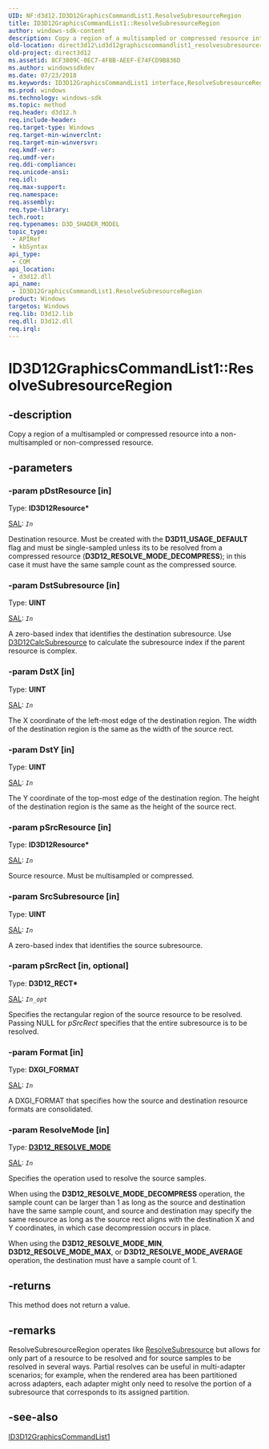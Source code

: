 ```yaml
---
UID: NF:d3d12.ID3D12GraphicsCommandList1.ResolveSubresourceRegion
title: ID3D12GraphicsCommandList1::ResolveSubresourceRegion
author: windows-sdk-content
description: Copy a region of a multisampled or compressed resource into a non-multisampled or non-compressed resource.
old-location: direct3d12\id3d12graphicscommandlist1_resolvesubresourceregion.htm
old-project: direct3d12
ms.assetid: 8CF3809C-0EC7-4FBB-AEEF-E74FCD9B836D
ms.author: windowssdkdev
ms.date: 07/23/2018
ms.keywords: ID3D12GraphicsCommandList1 interface,ResolveSubresourceRegion method, ID3D12GraphicsCommandList1.ResolveSubresourceRegion, ID3D12GraphicsCommandList1::ResolveSubresourceRegion, ResolveSubresourceRegion, ResolveSubresourceRegion method, ResolveSubresourceRegion method,ID3D12GraphicsCommandList1 interface, d3d12/ID3D12GraphicsCommandList1::ResolveSubresourceRegion, direct3d12.id3d12graphicscommandlist1_resolvesubresourceregion
ms.prod: windows
ms.technology: windows-sdk
ms.topic: method
req.header: d3d12.h
req.include-header: 
req.target-type: Windows
req.target-min-winverclnt: 
req.target-min-winversvr: 
req.kmdf-ver: 
req.umdf-ver: 
req.ddi-compliance: 
req.unicode-ansi: 
req.idl: 
req.max-support: 
req.namespace: 
req.assembly: 
req.type-library: 
tech.root: 
req.typenames: D3D_SHADER_MODEL
topic_type:
 - APIRef
 - kbSyntax
api_type:
 - COM
api_location:
 - d3d12.dll
api_name:
 - ID3D12GraphicsCommandList1.ResolveSubresourceRegion
product: Windows
targetos: Windows
req.lib: D3d12.lib
req.dll: D3d12.dll
req.irql: 
---
```


# ID3D12GraphicsCommandList1::ResolveSubresourceRegion


## -description


Copy a region of a multisampled or compressed resource into a non-multisampled or non-compressed resource.


## -parameters




### -param pDstResource [in]

Type: <b>ID3D12Resource*</b>

<a href="https://msdn.microsoft.com/en-us/library/hh916382.aspx">SAL</a>: <code>_In_</code>

Destination resource. Must be created with the <b>D3D11_USAGE_DEFAULT</b> flag and must be single-sampled unless its to be resolved from a compressed resource (<b>D3D12_RESOLVE_MODE_DECOMPRESS</b>); in this case it must have the same sample count as the compressed source.


### -param DstSubresource [in]

Type: <b>UINT</b>

<a href="https://msdn.microsoft.com/en-us/library/hh916382.aspx">SAL</a>: <code>_In_</code>

A zero-based index that identifies the destination subresource. Use <a href="https://msdn.microsoft.com/5C63A315-E21E-498B-A832-6BA2D17FF9A7">D3D12CalcSubresource</a> to calculate the subresource index if the parent resource is complex.


### -param DstX [in]

Type: <b>UINT</b>

<a href="https://msdn.microsoft.com/en-us/library/hh916382.aspx">SAL</a>: <code>_In_</code>

The X coordinate of the left-most edge of the destination region. The width of the destination region is the same as the width of the source rect.


### -param DstY [in]

Type: <b>UINT</b>

<a href="https://msdn.microsoft.com/en-us/library/hh916382.aspx">SAL</a>: <code>_In_</code>

The Y coordinate of the top-most edge of the destination region. The height of the destination region is the same as the height of the source rect.


### -param pSrcResource [in]

Type: <b>ID3D12Resource*</b>

<a href="https://msdn.microsoft.com/en-us/library/hh916382.aspx">SAL</a>: <code>_In_</code>

Source resource. Must be multisampled or compressed.


### -param SrcSubresource [in]

Type: <b>UINT</b>

<a href="https://msdn.microsoft.com/en-us/library/hh916382.aspx">SAL</a>: <code>_In_</code>

A zero-based index that identifies the source subresource.


### -param pSrcRect [in, optional]

Type: <b>D3D12_RECT*</b>

<a href="https://msdn.microsoft.com/en-us/library/hh916382.aspx">SAL</a>: <code>_In_opt_</code>

Specifies the rectangular region of the source resource to be resolved. Passing NULL for <i>pSrcRect</i> specifies that the entire subresource is to be resolved.


### -param Format [in]

Type: <b>DXGI_FORMAT</b>

<a href="https://msdn.microsoft.com/en-us/library/hh916382.aspx">SAL</a>: <code>_In_</code>

A DXGI_FORMAT that specifies how the source and destination resource formats are consolidated.


### -param ResolveMode [in]

Type: <b><a href="https://msdn.microsoft.com/1E14F62A-E6B9-4C88-AC28-2322C4662E1F">D3D12_RESOLVE_MODE</a></b>

<a href="https://msdn.microsoft.com/en-us/library/hh916382.aspx">SAL</a>: <code>_In_</code>

Specifies the operation used to resolve the source samples.

When using the <b>D3D12_RESOLVE_MODE_DECOMPRESS</b> operation, the sample count can be larger than 1 as long as the source and destination have the same sample count, and source and destination may specify the same resource as long as the source rect aligns with the destination X and Y coordinates, in which case decompression occurs in place.

When using the <b>D3D12_RESOLVE_MODE_MIN</b>, <b>D3D12_RESOLVE_MODE_MAX</b>, or <b>D3D12_RESOLVE_MODE_AVERAGE</b> operation, the destination must have a sample count of 1.


## -returns



This method does not return a value.




## -remarks



ResolveSubresourceRegion operates like <a href="https://msdn.microsoft.com/F1D4BAD1-B08E-47D0-9D2B-41873D6B4456">ResolveSubresource</a> but allows for only part of a resource to be resolved and for source samples to be resolved in several ways. Partial resolves can be useful in multi-adapter scenarios; for example, when the rendered area has been partitioned across adapters, each adapter might only need to resolve the portion of a subresource that corresponds to its assigned partition.




## -see-also




<a href="https://msdn.microsoft.com/E156C26B-0E51-4F43-9AB2-373E4C67A496">ID3D12GraphicsCommandList1</a>
 

 

